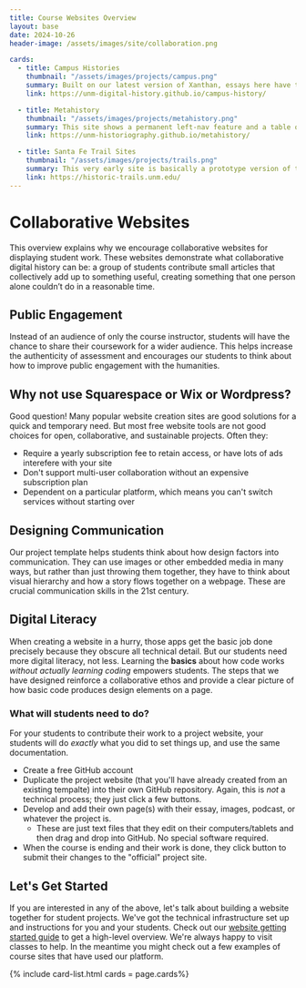 ```yaml
---
title: Course Websites Overview
layout: base
date: 2024-10-26
header-image: /assets/images/site/collaboration.png

cards: 
  - title: Campus Histories
    thumbnail: "/assets/images/projects/campus.png"
    summary: Built on our latest version of Xanthan, essays here have the most functionality of the bunch. The site is wrapped in the standard UNM web style. 
    link: https://unm-digital-history.github.io/campus-history/

  - title: Metahistory
    thumbnail: "/assets/images/projects/metahistory.png"
    summary: This site shows a permanent left-nav feature and a table of contents page. As students add their pages, the website automatically grabs metadata from their new page to add it to the table of contents. No 
    link: https://unm-historiography.github.io/metahistory/

  - title: Santa Fe Trail Sites
    thumbnail: "/assets/images/projects/trails.png"
    summary: This very early site is basically a prototype version of the new Xanthan platform, without much of the current functionality. But this site has not been updated about eight years, and everything works just as when it was last active. It is still ready for new contributions!
    link: https://historic-trails.unm.edu/
---
```


# Collaborative Websites
This overview explains why we encourage collaborative websites for displaying student work. These websites demonstrate what collaborative digital history can be: a group of students contribute small articles that collectively add up to something useful, creating something that one person alone couldn’t do in a reasonable time. 

## Public Engagement
Instead of an audience of only the course instructor, students will have the chance to share their coursework for a wider audience. This helps increase the authenticity of assessment and encourages our students to think about how to improve public engagement with the humanities. 


## Why not use Squarespace or Wix or Wordpress?
Good question! Many popular website creation sites are good solutions for a quick and temporary need. But most free website tools are not good choices for open, collaborative, and sustainable projects. Often they:
- Require a yearly subscription fee to retain access, or have lots of ads interefere with your site
- Don't support multi-user collaboration without an expensive subscription plan
- Dependent on a particular platform, which means you can't switch services without starting over

## Designing Communication
Our project template helps students think about how design factors into communication. They can use images or other embedded media in many ways, but rather than just throwing them together, they have to think about visual hierarchy and how a story flows together on a webpage. These are crucial communication skills in the 21st century.

## Digital Literacy
When creating a website in a hurry, those apps get the basic job done precisely because they obscure all technical detail. But our students need more digital literacy, not less. Learning the **basics** about how code works _without actually learning coding_ empowers students. The steps that we have designed reinforce a collaborative ethos and provide a clear picture of how basic code produces design elements on a page. 


### What will students need to do?
For your students to contribute their work to a project website, your students will do _exactly_ what you did to set things up, and use the same documentation.
- Create a free GitHub account
- Duplicate the project website (that you'll have already created from an existing tempalte) into their own GitHub repository. Again, this is _not_ a technical process; they just click a few buttons.
- Develop and add their own page(s) with their essay, images, podcast, or whatever the project is.
  - These are just text files that they edit on their computers/tablets and then drag and drop into GitHub. No special software required.
- When the course is ending and their work is done, they click button to submit their changes to the "official" project site. 


## Let's Get Started
If you are interested in any of the above, let's talk about building a website together for student projects. We've got the technical infrastructure set up and instructions for you and your students. Check out our [website getting started guide](getting-started) to get a high-level overview. We're always happy to visit classes to help. In the meantime you might check out a few examples of course sites that have used our platform.

{% include card-list.html 
cards = page.cards%}